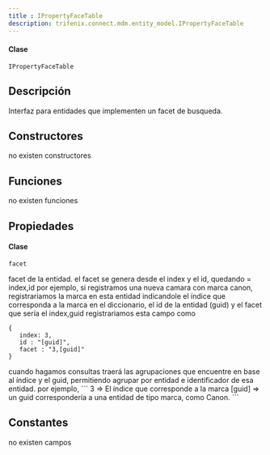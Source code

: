 ```yaml
---
title : IPropertyFaceTable
description: trifenix.connect.mdm.entity_model.IPropertyFaceTable
---
```




<CodeBlock slots = 'heading, code' repeat = '1' languages = 'C#' />

#### Clase
```
IPropertyFaceTable
```

## Descripción
Interfaz para entidades que implementen un facet de busqueda.
## Constructores

no existen constructores


## Funciones

no existen funciones

## Propiedades


<CodeBlock slots = 'heading, code' repeat = '1' languages = 'C#' />

#### Clase
```
facet
```


facet de la entidad.
el facet se genera desde el index y el id, quedando = index,id
por ejemplo,
si registramos una nueva  camara con marca canon, registrariamos la marca en esta entidad indicandole el índice que
corresponda a la marca en el diccionario, el id de la entidad (guid)
y el facet que sería el index,guid
registrariamos esta campo como

```
{
   index: 3,
   id : "[guid]",
   facet : "3,[guid]"
}
```

cuando hagamos consultas traerá las agrupaciones que encuentre en base al índice y el guid,
permitiendo agrupar por entidad e identificador de esa entidad.
por ejemplo,
\`\`\`
3 => El índice que corresponde a la marca
[guid] => un guid correspondería a una entidad de tipo marca, como Canon.
\`\`\`
## Constantes
no existen campos

